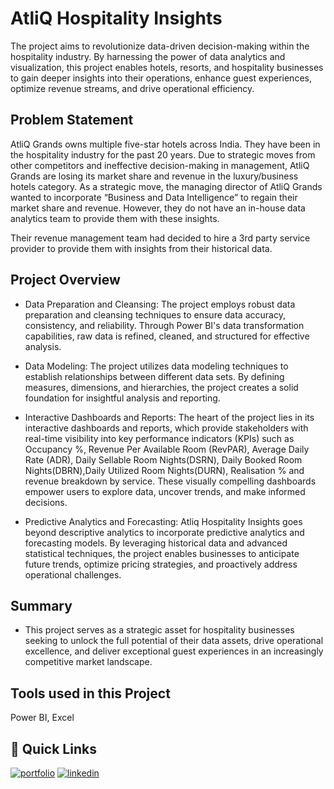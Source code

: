 
# AtliQ Hospitality Insights

The project aims to revolutionize data-driven decision-making within the hospitality industry. By harnessing the power of data analytics and visualization, this project enables hotels, resorts, and hospitality businesses to gain deeper insights into their operations, enhance guest experiences, optimize revenue streams, and drive operational efficiency.

## Problem Statement

AtliQ Grands owns multiple five-star hotels across India. They have been in the hospitality industry for the past 20 years. Due to strategic moves from other competitors and ineffective decision-making in management, AtliQ Grands are losing its market share and revenue in the luxury/business hotels category. As a strategic move, the managing director of AtliQ Grands wanted to incorporate “Business and Data Intelligence” to regain their market share and revenue. However, they do not have an in-house data analytics team to provide them with these insights.

Their revenue management team had decided to hire a 3rd party service provider to provide them with insights from their historical data.


## Project Overview

 - Data Preparation and Cleansing: The project employs robust data preparation and cleansing techniques to ensure data accuracy, consistency, and reliability. Through Power BI's data transformation capabilities, raw data is refined, cleaned, and structured for effective analysis.
 - Data Modeling: The project utilizes data modeling techniques to establish relationships between different data sets. By defining measures, dimensions, and hierarchies, the project creates a solid foundation for insightful analysis and reporting.

 - Interactive Dashboards and Reports: The heart of the project lies in its interactive dashboards and reports, which provide stakeholders with real-time visibility into key performance indicators (KPIs) such as Occupancy %, Revenue Per Available Room (RevPAR), Average Daily Rate (ADR), Daily Sellable Room Nights(DSRN), Daily Booked Room Nights(DBRN),Daily Utilized Room Nights(DURN), Realisation % and revenue breakdown by service. These visually compelling dashboards empower users to explore data, uncover trends, and make informed decisions.

 - Predictive Analytics and Forecasting: Atliq Hospitality Insights goes beyond descriptive analytics to incorporate predictive analytics and forecasting models. By leveraging historical data and advanced statistical techniques, the project enables businesses to anticipate future trends, optimize pricing strategies, and proactively address operational challenges.


## Summary

- This project serves as a strategic asset for hospitality businesses seeking to unlock the full potential of their data assets, drive operational excellence, and deliver exceptional guest experiences in an increasingly competitive market landscape.
##  Tools used in this Project
Power BI, Excel


## 🔗 Quick Links
[![portfolio](https://img.shields.io/badge/view_interactive_dashboard-000?style=for-the-badge&logo=ko-fi&logoColor=white)](https://www.novypro.com/project/atliq-presence-insights-4)
[![linkedin](https://img.shields.io/badge/linkedin-0A66C2?style=for-the-badge&logo=linkedin&logoColor=white)](https://www.linkedin.com/in/soumyasahain/)


